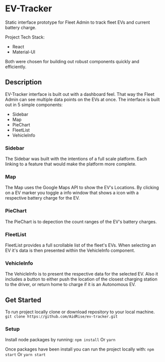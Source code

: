 # EV-Tracker
Static interface prototype for Fleet Admin to track fleet EVs and current battery charge.

Project Tech Stack:
* React
* Material-UI

Both were chosen for building out robust components quickly and efficiently.

## Description
EV-Tracker interface is built out with a dashboard feel. That way the Fleet Admin can see multiple data points on the EVs at once. The interface is built out in 5 simple components:
* Sidebar
* Map
* PieChart
* FleetList
* VehicleInfo

### Sidebar
The Sidebar was built with the intentions of a full scale platform. Each linking to a feature that would make the platform more complete.

### Map
The Map uses the Google Maps API to show the EV's Locations. By clicking on a EV marker you toggle a info window that shows a icon with a respective battery charge for the EV.

### PieChart
The PieChart is to depection the count ranges of the EV's battery charges.

### FleetList
FleetList provides a full scrollable list of the fleet's EVs. When selecting an EV it's data is then presented within the VehicleInfo component.

### VehicleInfo
The VehicleInfo is to present the respective data for the selected EV. Also it includes a button to either push the location of the closest charging station to the driver, or return home to charge if it is an Autonomous EV.


## Get Started
To run project locally clone or download repository to your local machine.
```git clone https://github.com/AidRise/ev-tracker.git```

### Setup
Install node packages by running:
```npm install```
Or
```yarn```

Once packages have been install you can run the project locally with:
```npm start```
Or
```yarn start```